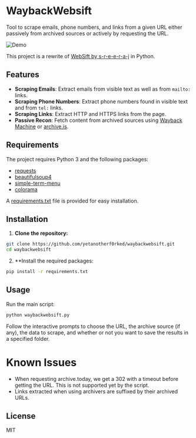 # WaybackWebsift

Tool to scrape emails, phone numbers, and links from a given URL either passively from archived sources or actively by requesting the URL.

![Demo](waybackwebsift.gif)

This project is a rewrite of [WebSift by s-r-e-e-r-a-j](https://github.com/s-r-e-e-r-a-j/WebSift)  in Python.

## Features

- **Scraping Emails**: Extract emails from visible text as well as from `mailto:` links.
- **Scraping Phone Numbers**: Extract phone numbers found in visible text and from `tel:` links.
- **Scraping Links**: Extract HTTP and HTTPS links from the page.
- **Passive Recon**: Fetch content from archived sources using [Wayback Machine](https://web.archive.org/) or [archive.is](http://archive.today/).

## Requirements

The project requires Python 3 and the following packages:

- [requests](https://pypi.org/project/requests/)
- [beautifulsoup4](https://pypi.org/project/beautifulsoup4/)
- [simple-term-menu](https://pypi.org/project/simple-term-menu/)
- [colorama](https://pypi.org/project/colorama/)

A [requirements.txt](requirements.txt) file is provided for easy installation.

## Installation

1. **Clone the repository:**
```bash
git clone https://github.com/yetanotherf0rked/waybackwebsift.git
cd waybackwebsift
```

2. **Install the required packages:
```bash
pip install -r requirements.txt
```

## Usage

Run the main script:
```bash
python waybackwebsift.py
```
Follow the interactive prompts to choose the URL, the archive source (if any), the data to scrape, and whether or not you want to save the results in a specified folder.

# Known Issues
- When requesting archive.today, we get a 302 with a timeout before getting the URL. This is not supported yet by the script.
- Links extracted when using archivers are suffixed by their archived URLs.

## License
MIT
